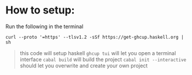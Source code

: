# How to setup:
Run the following in the terminal

```
curl --proto '=https' --tlsv1.2 -sSf https://get-ghcup.haskell.org | sh
```
> this code will setup haskell
> `ghcup tui` will let you open a terminal interface
> `cabal build` will build the project
> `cabal init --interactive` should let you overwrite and create your own project
> 
